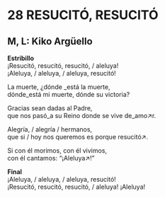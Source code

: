 # 28 RESUCITÓ, RESUCITÓ

## M, L: Kiko Argüello

**Estribillo**  
¡Resucitó, resucitó, resucitó, / aleluya!  
¡Aleluya, / aleluya, / aleluya, resucitó!  

La muerte, ¿dónde _está la muerte,  
dónde_está mi muerte, dónde su victoria?  

Gracias sean dadas al Padre,  
que nos pasó_a su Reino donde se vive de_amo↗r.  

Alegría, / alegría / hermanos,  
que si / hoy nos queremos es porque resucitó↗.  

Si con él morimos, con él vivimos,  
con él cantamos: “¡Aleluya↗!”  

**Final**  
¡Aleluya, / aleluya, / aleluya, resucitó!  
¡Resucitó, resucitó, resucitó, / aleluya! ¡Aleluya!  

